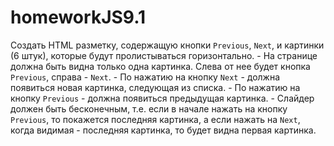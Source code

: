 # homeworkJS9.1
Создать HTML разметку, содержащую кнопки `Previous`, `Next`, и картинки (6 штук), которые будут пролистываться горизонтально. - На странице должна быть видна только одна картинка. Слева от нее будет кнопка `Previous`, справа - `Next`. - По нажатию на кнопку `Next` - должна появиться новая картинка, следующая из списка. - По нажатию на кнопку `Previous` - должна появиться предыдущая картинка. - Слайдер должен быть бесконечным, т.е. если в начале нажать на кнопку `Previous`, то покажется последняя картинка, а если нажать на `Next`, когда видимая - последняя картинка, то будет видна первая картинка.
